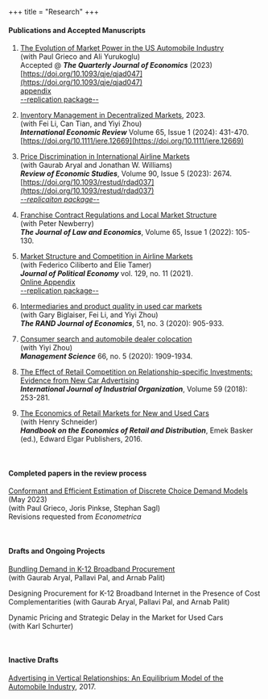 +++
title = "Research"
+++

#### Publications and Accepted Manuscripts

1. [The Evolution of Market Power in the US Automobile Industry](/working_papers/CarMarkupsJuly2023.pdf)  
(with Paul Grieco and Ali Yurukoglu)  
Accepted @ ***The Quarterly Journal of Economics*** (2023)    
[https://doi.org/10.1093/qje/qjad047](https://doi.org/10.1093/qje/qjad047)  
[appendix](https://oup.silverchair-cdn.com/oup/backfile/Content_public/Journal/qje/PAP/10.1093_qje_qjad047/2/qjad047_online_appendix.pdf?Expires=1711896713&Signature=dqEZUR~z9Mh67TznhUB50prYdePo2mq2ReGJXNVcWjPDBA~fcBCZxo7Lz0xPQbg3B0IBkVHTZRyuNoMl7E4oKxf-Pt2TEsfuE2gBsQk05-ECAiKHeRKSZ4YKb4gJGA~IIbM88Zvyjf7XsBSVb1aZ2nayzzVbzx-QL~mW82231coD89YgmiwQCyzHZgDZuym1~kMJ2DAU~X36~~zVyEOmA5C5GCscMU7CdZF7MM96YRUETT2C2XLPlkeFr4kRxc7auOMdYbUl-awSSh6p8GP7nrZzin8IPg6YaxKC94Qzthk5RSjKDGXmlqStklMyDWviiPi4az~PgsPFiJv7-peoFw__&Key-Pair-Id=APKAIE5G5CRDK6RD3PGA)  
[--replication package--](https://doi.org/10.7910/DVN/CZGOKP)

1. [Inventory Management in Decentralized Markets](/published_papers/inventory_management_2024.pdf), 2023.    
(with Fei Li, Can Tian, and Yiyi Zhou)   
***International Economic Review*** Volume 65, Issue 1 (2024): 431-470.  
[https://doi.org/10.1111/iere.12669](https://doi.org/10.1111/iere.12669)


1. [Price Discrimination in International Airline Markets](/published_papers/ACMW_2024.pdf)  
(with Gaurab Aryal and Jonathan W. Williams)   
***Review of Economic Studies***, Volume 90, Issue 5 (2023): 2674.    
[https://doi.org/10.1093/restud/rdad037](https://doi.org/10.1093/restud/rdad037)  
[*--replicaiton package--*](https://zenodo.org/record/7392123)  

1. [Franchise Contract Regulations and Local Market Structure](/published_papers/Murry_Newberry_JLE_2022.pdf)  
(with Peter Newberry)  
***The Journal of Law and Economics***, Volume 65, Issue 1 (2022): 105-130.    

1. [Market Structure and Competition in Airline Markets](/published_papers/CMT_JPE_2021.pdf)  
(with Federico Ciliberto and Elie Tamer)  
***Journal of Political Economy***  vol. 129, no. 11 (2021).  
[Online Appendix](/published_papers/CMT_Appendix.pdf)  
[--replication package--](https://www.journals.uchicago.edu/doi/suppl/10.1086/715848)  

1. [Intermediaries and product quality in used car markets](/published_papers/Biglaiser_etal_RAND_2020.pdf)  
(with Gary Biglaiser, Fei Li, and Yiyi Zhou)  
***The RAND Journal of Economics***, 51, no. 3 (2020): 905-933.  

1. [Consumer search and automobile dealer colocation](/published_papers/Murry_Zhou_ManSci_2020.pdf)  
(with Yiyi Zhou)  
***Management Science*** 66, no. 5 (2020): 1909-1934.  

1. [The Effect of Retail Competition on Relationship-specific Investments: Evidence from New Car Advertising](/published_papers/Murry_IJIO_2018.pdf)   
***International Journal of Industrial Organization***, Volume 59 (2018): 253-281.  

1. [The Economics of Retail Markets for New and Used Cars](https://works.bepress.com/henry_schneider/12/)  
(with Henry Schneider)   
***Handbook on the Economics of Retail and Distribution***, Emek Basker (ed.), Edward Elgar Publishers, 2016.  

<br>

#### Completed papers in the review process 

[Conformant and Efficient Estimation of Discrete Choice Demand Models](https://paulgrieco.github.io/files/preprint/like-blp.pdf) (May 2023)  
(with Paul Grieco, Joris Pinkse, Stephan Sagl)  
Revisions requested from *Econometrica*  

<br>

#### Drafts and Ongoing Projects

[Bundling Demand in K-12 Broadband Procurement](/working_papers/Bundling_Demand_in_K12_Feb24.pdf)  
(with Gaurab Aryal, Pallavi Pal, and Arnab Palit)  

Designing Procurement for K-12 Broadband Internet in the Presence of Cost Complementarities
(with Gaurab Aryal, Pallavi Pal, and Arnab Palit)  

Dynamic Pricing and Strategic Delay in the Market for Used Cars  
(with Karl Schurter)  


<br>

#### Inactive Drafts

[Advertising in Vertical Relationships: An Equilibrium Model of the Automobile Industry](/working_papers/Murry_AdsVertical_2017.pdf), 2017.   
